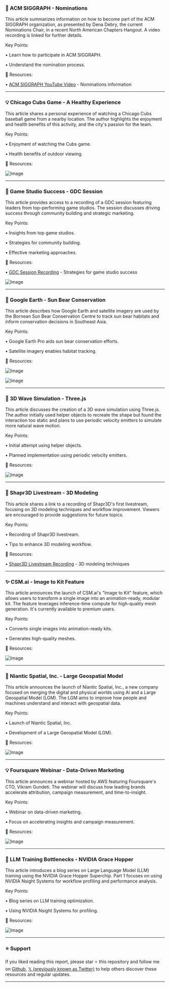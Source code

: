 ### 🤖 ACM SIGGRAPH - Nominations

This article summarizes information on how to become part of the ACM SIGGRAPH organization, as presented by Dena Debry, the current Nominations Chair, in a recent North American Chapters Hangout.  A video recording is linked for further details.

Key Points:

• Learn how to participate in ACM SIGGRAPH.

• Understand the nomination process.


🔗 Resources:

• [ACM SIGGRAPH YouTube Video](https://youtube.com/watch?v=aVHEQJ4gW4E) -  Nominations information


---

### 💡 Chicago Cubs Game - A Healthy Experience

This article shares a personal experience of watching a Chicago Cubs baseball game from a nearby location.  The author highlights the enjoyment and health benefits of this activity, and the city's passion for the team.

Key Points:

• Enjoyment of watching the Cubs game.

• Health benefits of outdoor viewing.


🔗 Resources:

![Image](https://pbs.twimg.com/ext_tw_video_thumb/1928920071457345536/pu/img/csURKM2eZRNxN-L3.jpg)


---

### 🚀 Game Studio Success - GDC Session

This article provides access to a recording of a GDC session featuring leaders from top-performing game studios. The session discusses driving success through community building and strategic marketing.

Key Points:

• Insights from top game studios.

• Strategies for community building.

• Effective marketing approaches.


🔗 Resources:

• [GDC Session Recording](https://bit.ly/4dDXGt7) -  Strategies for game studio success

![Image](https://pbs.twimg.com/amplify_video_thumb/1928481183807029248/img/EwzdPWMDXsK_vSyI.jpg)


---

### 🤖 Google Earth - Sun Bear Conservation

This article describes how Google Earth and satellite imagery are used by the Bornean Sun Bear Conservation Centre to track sun bear habitats and inform conservation decisions in Southeast Asia.

Key Points:

• Google Earth Pro aids sun bear conservation efforts.

• Satellite imagery enables habitat tracking.


🔗 Resources:

![Image](https://pbs.twimg.com/media/GsL3XSIW4AAuXI9?format=jpg&name=small)

![Image](https://pbs.twimg.com/media/GsL3XanXYAAS5z5?format=jpg&name=small)


---

### 🤖 3D Wave Simulation -  Three.js

This article discusses the creation of a 3D wave simulation using Three.js. The author initially used helper objects to recreate the shape but found the interaction too static and plans to use periodic velocity emitters to simulate more natural wave motion.

Key Points:

• Initial attempt using helper objects.

• Planned implementation using periodic velocity emitters.


🔗 Resources:

![Image](https://pbs.twimg.com/amplify_video_thumb/1928056144611921920/img/BCxODd3hpCwb4sSf.jpg)


---

### 🚀 Shapr3D Livestream - 3D Modeling

This article shares a link to a recording of Shapr3D's first livestream, focusing on 3D modeling techniques and workflow improvement.  Viewers are encouraged to provide suggestions for future topics.

Key Points:

• Recording of Shapr3D livestream.

• Tips to enhance 3D modeling workflow.


🔗 Resources:

• [Shapr3D Livestream Recording](https://youtube.com/watch?v=s2Pv6MpiX58) - 3D modeling techniques


---

### ✨ CSM.ai - Image to Kit Feature

This article announces the launch of CSM.ai's "Image to Kit" feature, which allows users to transform a single image into an animation-ready, modular kit.  The feature leverages inference-time compute for high-quality mesh generation.  It's currently available to premium users.

Key Points:

• Converts single images into animation-ready kits.

• Generates high-quality meshes.


🔗 Resources:

![Image](https://pbs.twimg.com/amplify_video_thumb/1928188292471644160/img/Lr5sRofoP1wN82K3.jpg)


---

### 🤖 Niantic Spatial, Inc. - Large Geospatial Model

This article announces the launch of Niantic Spatial, Inc., a new company focused on merging the digital and physical worlds using AI and a Large Geospatial Model (LGM).  The LGM aims to improve how people and machines understand and interact with geospatial data.


Key Points:

• Launch of Niantic Spatial, Inc.

• Development of a Large Geospatial Model (LGM).


🔗 Resources:

![Image](https://pbs.twimg.com/media/GsICgCYaUAEVqAB?format=jpg&name=small)


---

### 💡 Foursquare Webinar - Data-Driven Marketing

This article announces a webinar hosted by AWS featuring Foursquare's CTO, Vikram Gundeti.  The webinar will discuss how leading brands accelerate attribution, campaign measurement, and time-to-insight.

Key Points:

• Webinar on data-driven marketing.

• Focus on accelerating insights and campaign measurement.


🔗 Resources:

![Image](https://pbs.twimg.com/media/GsJJ5_SXUAAsq-3?format=jpg&name=small)


---

### 🤖 LLM Training Bottlenecks - NVIDIA Grace Hopper

This article introduces a blog series on Large Language Model (LLM) training using the NVIDIA Grace Hopper Superchip. Part 1 focuses on using NVIDIA Nsight Systems for workflow profiling and performance analysis.

Key Points:

• Blog series on LLM training optimization.

• Using NVIDIA Nsight Systems for profiling.


🔗 Resources:

![Image](https://pbs.twimg.com/media/GsJFEuoW0AAn9JI?format=jpg&name=small)


---

### ⭐️ Support

If you liked reading this report, please star ⭐️ this repository and follow me on [Github](https://github.com/Drix10), [𝕏 (previously known as Twitter)](https://x.com/DRIX_10_) to help others discover these resources and regular updates.

---